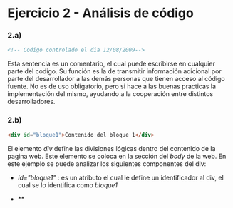 # Ejercicio 2 - Análisis de código

### 2.a) 
````html
<!-- Codigo controlado el dia 12/08/2009-->
````
Esta sentencia es un comentario, el cual puede escribirse en cualquier parte del codigo.
Su función es la de transmitir información adicional por parte del desarrollador a las demás personas que tienen acceso al código fuente.
No es de uso obligatorio, pero si hace a las buenas practicas la implementación del mismo, ayudando a la cooperación entre distintos desarrolladores.


### 2.b) 
````html
<div id="bloque1">Contenido del bloque 1</div>
````
El elemento *div* define las divisiones lógicas dentro del contenido de la pagina web.
Este elemento se coloca en la sección del *body* de la web.
En este ejemplo se puede analizar los siguientes componentes del div:
- *id="bloque1"* : es un atributo el cual le define un identificador al div, el cual se lo identifica como *bloque1*

- ** 
<!--stackedit_data:
eyJoaXN0b3J5IjpbNTE0NDg5NTQ0LDczMDk5ODExNl19
-->